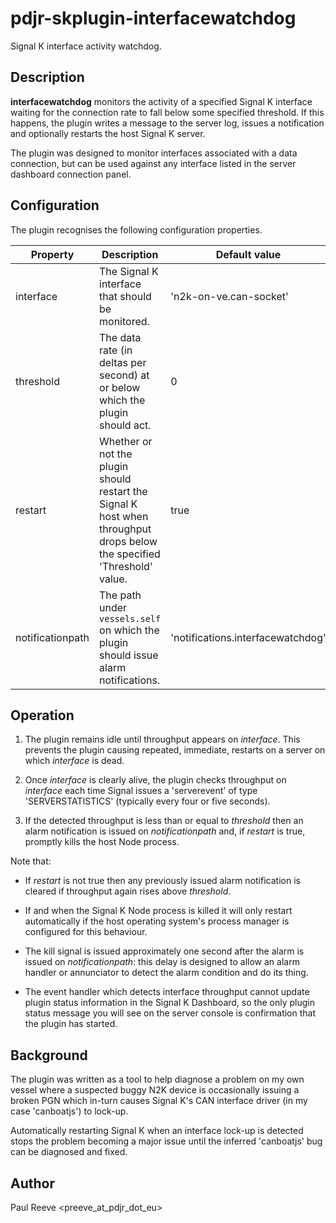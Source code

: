 # pdjr-skplugin-interfacewatchdog

Signal K interface activity watchdog.

## Description

**interfacewatchdog** monitors the activity of a specified Signal K interface
waiting for the connection rate to fall below some specified threshold.
If this happens, the plugin writes a message to the server log, issues a
notification and optionally restarts the host Signal K server.

The plugin was designed to monitor interfaces associated with a data
connection, but can be used against any interface listed in the
server dashboard connection panel.

## Configuration

The plugin recognises the following configuration properties.

Property         | Description | Default value
---------------- | --- | ---
interface        | The Signal K interface that should be monitored. | 'n2k-on-ve.can-socket'
threshold        | The data rate (in deltas per second) at or below which the plugin should act. | 0
restart          | Whether or not the plugin should restart the Signal K host when throughput drops below the specified 'Threshold' value. | true
notificationpath | The path under `vessels.self` on which the plugin should issue alarm notifications. | 'notifications.interfacewatchdog'

## Operation

1. The plugin remains idle until throughput appears on *interface*. This
   prevents the plugin causing repeated, immediate, restarts on a server
   on which *interface* is dead.
   
2. Once *interface* is clearly alive, the plugin checks throughput on
   *interface* each time Signal issues a 'serverevent' of type
   'SERVERSTATISTICS' (typically every four or five seconds).

3. If the detected throughput is less than or equal to *threshold*
   then an alarm notification is issued on *notificationpath* and,
   if *restart* is true, promptly kills the host Node process.
   
Note that:

* If *restart* is not true then any previously issued alarm notification
  is cleared if throughput again rises above *threshold*.
  
* If and when the Signal K Node process is killed it will only restart
  automatically if the host operating system's process manager is configured
  for this behaviour.

* The kill signal is issued approximately one second after the alarm is issued
  on *notificationpath*: this delay is designed to allow an alarm handler or
  annunciator to detect the alarm condition and do its thing.

* The event handler which detects interface throughput cannot update plugin
  status information in the Signal K Dashboard, so the only plugin status message
  you will see on the server console is confirmation that the plugin has started.

## Background

The plugin was written as a tool to help diagnose a problem on my own
vessel where a suspected buggy N2K device is occasionally issuing a
broken PGN which in-turn causes Signal K's CAN interface driver (in my
case 'canboatjs') to lock-up.

Automatically restarting Signal K when an interface lock-up is detected
stops the problem becoming a major issue until the inferred 'canboatjs'
bug can be diagnosed and fixed. 

## Author

Paul Reeve <preeve_at_pdjr_dot_eu>
